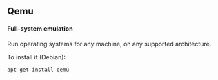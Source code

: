 ## Qemu

#### Full-system emulation

Run operating systems for any machine, on any supported architecture.

To install it (Debian):

```Bash
apt-get install qemu
```